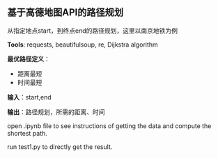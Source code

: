 ## 基于高德地图API的路径规划
从指定地点start，到终点end的路径规划，这里以南京地铁为例

**Tools**: requests, beautifulsoup, re, Dijkstra algorithm

**最优路径定义**：
* 距离最短
* 时间最短

**输入**：start,end

**输出**：路径规划，所需的距离、时间

open .ipynb file to see instructions of getting the data and compute the shortest path.

run test1.py to directly get the result.

